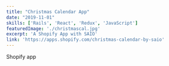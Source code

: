 ```yaml
---
title: "Christmas Calendar App"
date: "2019-11-01"
skills: ['Rails', 'React', 'Redux', 'JavaScript']
featuredImage: './christmascal.jpg'
excerpt: 'A Shopify App with SAIO'
link: 'https://apps.shopify.com/christmas-calendar-by-saio'
---
```


Shopify app